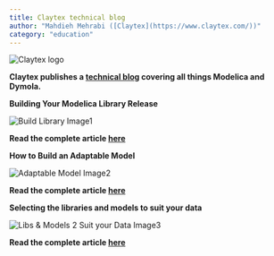 ```yaml
---
title: Claytex technical blog
author: "Mahdieh Mehrabi ([Claytex](https://www.claytex.com/))"
category: "education"
---
```


![Claytex logo](https://www.claytex.com/wp-content/uploads/2016/04/claytex-logo.png "Claytex logo")

**Claytex publishes a [technical blog](https://www.linkedin.com/showcase/our-technical-blog/) covering all things Modelica and Dymola.**  


**Building Your Modelica Library Release**

![Build Library Image1](https://www.claytex.com/wp-content/uploads/2021/12/Building-Your-Modelica-Library-Release_ModelicaNL.png "Build Library Image1")

**Read the complete article [here](https://vimeo.com/656930440)**


**How to Build an Adaptable Model**

![Adaptable Model Image2](https://www.claytex.com/wp-content/uploads/2021/12/How-to-build-an-adaptable-model_ModelicaNL.png "Adaptable Model Image2")

**Read the complete article [here](https://vimeo.com/648963365)**


**Selecting the libraries and models to suit your data**

![Libs & Models 2 Suit your Data Image3](https://www.claytex.com/wp-content/uploads/2021/12/Selecting-the-libraries-and-models-to-suit-your-data_ModelicaNL.png "Libs & Models 2 Suit your Data Image3")

**Read the complete article [here](https://vimeo.com/636381427)**
